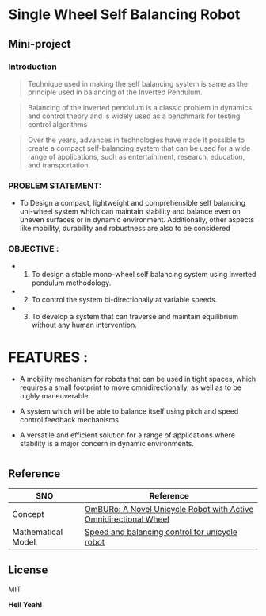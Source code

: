 # Single Wheel Self Balancing Robot

## Mini-project





### Introduction

> Technique used in making the self balancing system is same as the principle used in balancing of the Inverted Pendulum. 

> Balancing of the inverted pendulum is a classic problem in dynamics and control theory and is widely used as a benchmark for testing control algorithms 

> Over the years, advances in technologies have made it possible to create a compact self-balancing system that can be used for a wide range of applications, such as entertainment, research, education, and transportation.


### PROBLEM STATEMENT:
- To Design a compact, lightweight and comprehensible self balancing uni-wheel system which can maintain stability and balance even on uneven surfaces or in dynamic environment. Additionally, other aspects like mobility, durability and robustness are also to be considered


### OBJECTIVE : 

- 1. To design a stable mono-wheel self balancing system using inverted pendulum methodology.

- 2. To control the system bi-directionally at variable speeds. 

- 3. To develop a system that can traverse and maintain equilibrium without any human intervention.


# FEATURES :
- A mobility mechanism for robots that can be used in tight spaces, which requires a small footprint to move omnidirectionally, as well as to be highly maneuverable.

- A system which will be able to balance itself using pitch and speed control feedback mechanisms.

- A versatile and efficient solution for a range of applications where stability is a major concern in dynamic environments.


#
## Reference 


| SNO | Reference  |
| ------ | ------ |
| Concept | [OmBURo: A Novel Unicycle Robot with Active Omnidirectional Wheel](https://sci-hub.se/10.1109/icra40945.2020.9196927]) |
| Mathematical Model | [Speed and balancing control for unicycle robot](https://www.researchgate.net/publication/313960588_Speed_and_balancing_control_for_unicycle_robot)|









## License

MIT

**Hell Yeah!**

[//]: # (These are reference links used in the body of this note and get stripped out when the markdown processor does its job. There is no need to format nicely because it shouldn't be seen. Thanks SO - http://stackoverflow.com/questions/4823468/store-comments-in-markdown-syntax)

   [dill]: <https://github.com/joemccann/dillinger>
   [git-repo-url]: <https://github.com/joemccann/dillinger.git>
   [john gruber]: <http://daringfireball.net>
   [df1]: <http://daringfireball.net/projects/markdown/>
   [markdown-it]: <https://github.com/markdown-it/markdown-it>
   [Ace Editor]: <http://ace.ajax.org>
   [node.js]: <http://nodejs.org>
   [Twitter Bootstrap]: <http://twitter.github.com/bootstrap/>
   [jQuery]: <http://jquery.com>
   [@tjholowaychuk]: <http://twitter.com/tjholowaychuk>
   [express]: <http://expressjs.com>
   [AngularJS]: <http://angularjs.org>
   [Gulp]: <http://gulpjs.com>

   [PlDb]: <https://github.com/joemccann/dillinger/tree/master/plugins/dropbox/README.md>
   [PlGh]: <https://github.com/joemccann/dillinger/tree/master/plugins/github/README.md>
   [PlGd]: <https://github.com/joemccann/dillinger/tree/master/plugins/googledrive/README.md>
   [PlOd]: <https://github.com/joemccann/dillinger/tree/master/plugins/onedrive/README.md>
   [PlMe]: <https://github.com/joemccann/dillinger/tree/master/plugins/medium/README.md>
   [PlGa]: <https://github.com/RahulHP/dillinger/blob/master/plugins/googleanalytics/README.md>

